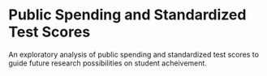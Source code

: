 # Public Spending and Standardized Test Scores
An exploratory analysis of public spending and standardized test scores to guide future research possibilities on student acheivement.
